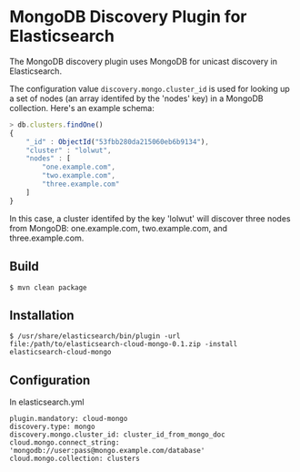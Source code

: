 # MongoDB Discovery Plugin for Elasticsearch

The MongoDB discovery plugin uses MongoDB for unicast discovery in Elasticsearch.

The configuration value `discovery.mongo.cluster_id` is used for looking up a set of nodes (an array identifed by the 'nodes' key) in a MongoDB collection. Here's an example schema:

``` javascript
> db.clusters.findOne()
{
    "_id" : ObjectId("53fbb280da215060eb6b9134"),
    "cluster" : "lolwut",
    "nodes" : [
        "one.example.com",
        "two.example.com",
        "three.example.com"
    ]
}
```

In this case, a cluster identifed by the key 'lolwut' will discover three nodes from MongoDB: one.example.com, two.example.com, and three.example.com.

## Build

```
$ mvn clean package
```

## Installation

```
$ /usr/share/elasticsearch/bin/plugin -url file:/path/to/elasticsearch-cloud-mongo-0.1.zip -install elasticsearch-cloud-mongo
```

## Configuration

In elasticsearch.yml

```
plugin.mandatory: cloud-mongo
discovery.type: mongo
discovery.mongo.cluster_id: cluster_id_from_mongo_doc
cloud.mongo.connect_string: 'mongodb://user:pass@mongo.example.com/database'
cloud.mongo.collection: clusters
```
